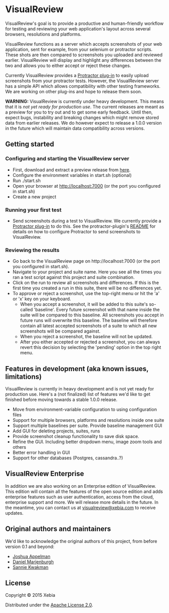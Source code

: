# VisualReview

VisualReview's goal is to provide a productive and human-friendly workflow for testing and reviewing your web application's layout
across several browsers, resolutions and platforms.

VisualReview functions as a server which accepts screenshots of your web application, sent for example, from your selenium or protractor scripts.
These shots are then compared to screenshots you uploaded and reviewed earlier. VisualReview will display and highlight any differences
between the two and allows you to either accept or reject these changes.

Currently VisualReview provides a [Protractor plug-in](https://www.github.com/xebia/VisualReview-protractor) to easily
upload screenshots from your protractor tests. However, the VisualReview server has a simple API which allows
compatibility with other testing frameworks. We are working on other plug-ins and hope to release them soon.

**WARNING:** VisualReview is currently under heavy development. This means that it is *not yet ready for production use*. The current releases
are meant as a preview for you to try out and to get some early feedback. Until then, expect bugs, instability and breaking changes which might remove
stored data from earlier releases. We do however expect to release a 1.0.0 version in the future which will maintain data compatibility across versions.

## Getting started

### Configuring and starting the VisualReview server
* First, download and extract a preview release from [here](https://github.com/xebia/VisualReview/releases).
* Configure the environment variables in start.sh (optional)
* Run ./start.sh
* Open your browser at [http://localhost:7000](http://localhost:7000) (or the port you configured in start.sh)
* Create a new project

### Running your first test
* Send screenshots during a test to VisualReview. We currently provide a [Protractor plug-in](https://www.github.com/xebia/VisualReview-protractor) to do this. See
the protractor-plugin's [README](https://github.com/xebia/VisualReview-protractor/blob/master/README.md) for details on how to configure Protractor to send screenshots to VisualReview.

### Reviewing the results
* Go back to the VisualReview page on http://localhost:7000 (or the port you configured in start.sh).
* Navigate to your project and suite name. Here you see all the times you ran a test script against this project and suite combination.
* Click on the run to review all screenshots and differences. If this is the first time you created a run in this suite, there will be no
differences yet.
* To approve or reject a screenshot, use the top-right menu or hit the 'a' or 'x' key on your keyboard.
	- When you accept a screenshot, it will be added to this suite's so-called 'baseline'. Every future screenshot with that name inside the suite will be compared to this baseline.
 All screenshots you accept in future runs will overwrite this baseline. The baseline will therefore contain all latest accepted screenshots of a suite to which all new
   screenshots will be compared against.
	- When you reject a screenshot, the baseline will not be updated.
    - After you either accepted or rejected a screenshot, you can always revert this decision by selecting the 'pending' option in the top right menu.


## Features in development (aka known issues, limitations)
VisualReview is currently in heavy development and is not yet ready for production use.
Here's a (not finalized) list of features we'd like to get finished before moving towards a stable 1.0.0 release.

* Move from environment-variable configuration to using configuration files
* Support for multiple browsers, platforms and resolutions inside one suite
* Support multiple baselines per suite. Provide baseline management GUI
* Add GUI for deleting projects, suites, runs
* Provide screenshot cleanup functionality to save disk space.
* Refine the GUI. Including better dropdown menu, image zoom tools and others
* Better error handling in GUI
* Support for other databases (Postgres, cassandra..?)

## VisualReview Enterprise

In addition we are also working on an Enterprise edition of VisualReview.
This edition will contain all the features of the open source edition and adds enterprise features such as user authentication,
access from the cloud, enterprise support and more. We will release more details in the future. In the meantime, you can contact us
at [visualreview@xebia.com](mailto:visualreview@xebia.com) to receive updates.

## Original authors and maintainers
We'd like to acknowledge the original authors of this project, from before version 0.1 and beyond:

* [Joshua Appelman](https://github.com/jbnicolai)
* [Daniel Marjenburgh](https://github.com/dmarjenburgh)
* [Sannie Kwakman](https://github.com/skwakman)

## License

Copyright © 2015 Xebia

Distributed under the [Apache License 2.0](http://http://www.apache.org/licenses/LICENSE-2.0).


